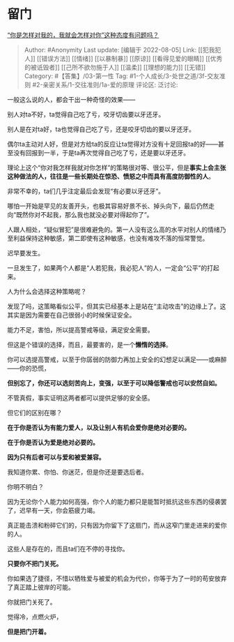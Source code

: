 # 留门
[“你是怎样对我的，我就会怎样对你”这种态度有问题吗？](https://www.zhihu.com/question/39975743/answer/2243008676)

> Author: #Anonymity
> Last update: [编辑于 2022-08-05]
> Link: [[犯我犯人]] [[错误方法]] [[情绪]] [[以暴制暴]] [[原谅]] [[看得见爱的眼睛]] [[优秀的被诋毁者]] [[己所不欲勿施于人]] [[温柔]] [[理想的能力]] [[无错]]
> Category: #【答集】/03-第一性
> Tag: #1-个人成长/3-处世之道/3f-交友准则 #2-亲密关系/1-交往准则/1a-爱的原理 
> 评论区:
> 泛讨论:

一般这么说的人，都会干出一种奇怪的效果——

别人对ta不好，ta觉得自己吃了亏，咬牙切齿要以牙还牙。

别人是在对ta好，ta也觉得自己吃了亏，还是咬牙切齿的要以牙还牙。

偶尔ta主动对人好，但是对方给ta的反应让ta觉得对方没有十足回报ta的好——甚至没有回报到一半，于是ta再次觉得自己吃了亏，还是要以牙还牙。

理论上这个“你对我怎样我就对你怎样”的策略很对等、很公平，但是**事实上会主张这种做法的人，往往是一些长期处在惊恐、愤怒之中而具有高度防御性的人**。

非常不幸的，ta们几乎注定最后会发现“有必要以牙还牙”。

哪怕一开始是罕见的友善开头，也极其容易好景不长、掉头向下，最后仍然走向“既然你对不起我，那么我也就没必要对得起你了”。

人跟人相处，“疑似冒犯”是很难避免的。第一人没有这么高的水平对别人的情绪乃至利益保持这种敏感，第二即使有这种敏感，也没有难攻不落的恒常警觉。

迟早要发生。

一旦发生了，如果两个人都是“人若犯我，我必犯人”的人，一定会“公平”的打起来。

人为什么会选择这种策略呢？

发现了吗，这策略看似公平，但其实已经基本上是站在“主动攻击”的边缘上了。这其实是因为需要在自己很弱小的时候保证安全。

能力不足，害怕，所以提高警戒等级，满足安全需要。

但这是个错误的选择，而且，最要害的，是一个**懒惰的选择**。

你可以选提高警戒，以至于你孱弱的防御力再加上安全的幻想足以满足——或麻醉——你的恐慌，

**但别忘了，你还可以选刻苦向上，变强，以至于可以降低警戒也可以安然自如。**

不管真假，事实证明这两者都可以提供足够的安全感。

但它们的区别在哪？

**在于你是否认为有能力爱人，以及让别人有机会爱你是绝对必要的。**

**在于你是否认为爱是绝对必要的。**

**因为只有后者可以与爱和被爱兼容。**

我知道你累、你怕、你迷茫，但是你还是要选后者。

你明不明白？

因为无论你个人能力如何高强，你个人的能力都只是能暂时抵抗这些东西的侵袭罢了，迟早有一天，你会筋疲力竭。

真正能击溃和粉碎它们的，只有因为你留下了这扇门，而从这窄门里走进来的爱你的人。

这些人是存在的，而且ta们在不停的寻找你。

**只要你不把门关死。**

你如果选了捷径，不惜以牺牲爱与被爱的机会为代价，你等于为了一时的苟安放弃了真正踏上彼岸的可能。

你就把门关死了。

觉得冷，点燃火炉，

**但是把门开着。**
